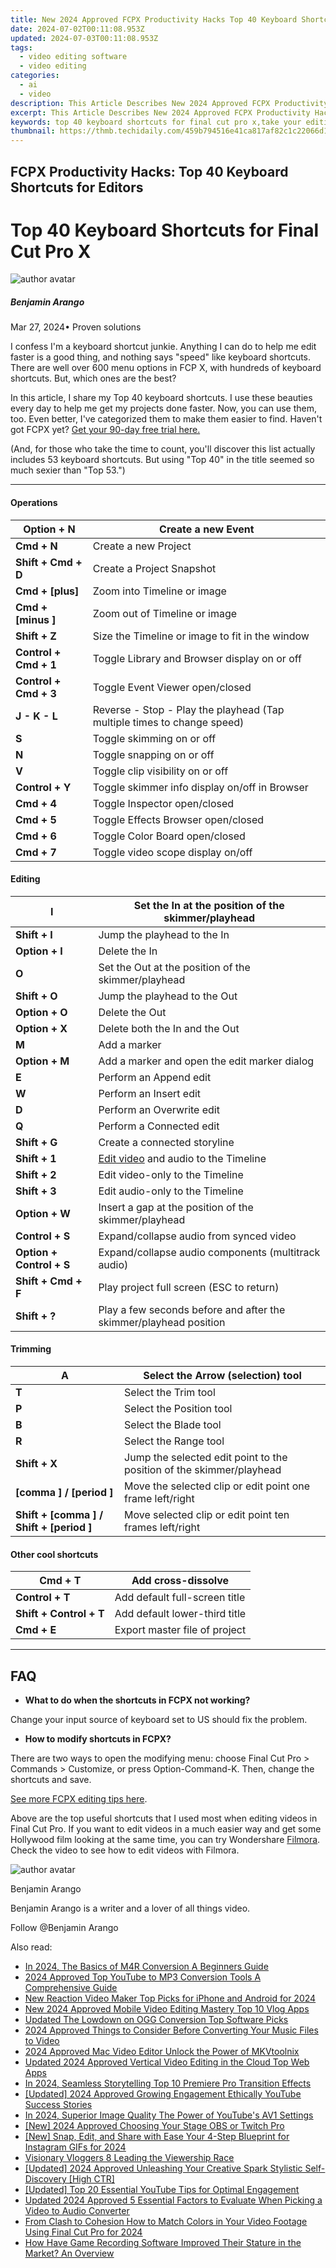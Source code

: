 ```yaml
---
title: New 2024 Approved FCPX Productivity Hacks Top 40 Keyboard Shortcuts for Editors
date: 2024-07-02T00:11:08.953Z
updated: 2024-07-03T00:11:08.953Z
tags: 
  - video editing software
  - video editing
categories: 
  - ai
  - video
description: This Article Describes New 2024 Approved FCPX Productivity Hacks Top 40 Keyboard Shortcuts for Editors
excerpt: This Article Describes New 2024 Approved FCPX Productivity Hacks Top 40 Keyboard Shortcuts for Editors
keywords: top 40 keyboard shortcuts for final cut pro x,take your editing to the next level top 40 fcpx keyboard shortcuts and tricks,fcpx productivity hacks top 40 keyboard shortcuts for editors,final cut pro x productivity hacks top 40 keyboard shortcuts,unleash your creativity top 40 keyboard shortcuts for final cut pro x users,ai animation final cut pro x productivity hacks top 40 keyboard shortcuts,edit like a pro top 40 keyboard shortcuts for final cut pro x
thumbnail: https://thmb.techidaily.com/459b794516e41ca817af82c1c22066d193c455f4891dd7a8e040210befb5bf6c.jpg
---
```


## FCPX Productivity Hacks: Top 40 Keyboard Shortcuts for Editors

# Top 40 Keyboard Shortcuts for Final Cut Pro X

![author avatar](https://images.wondershare.com/filmora/article-images/benjamin-arango-author.jpg)

##### Benjamin Arango

 Mar 27, 2024• Proven solutions

I confess I'm a keyboard shortcut junkie. Anything I can do to help me edit faster is a good thing, and nothing says "speed" like keyboard shortcuts. There are well over 600 menu options in FCP X, with hundreds of keyboard shortcuts. But, which ones are the best?

In this article, I share my Top 40 keyboard shortcuts. I use these beauties every day to help me get my projects done faster. Now, you can use them, too. Even better, I've categorized them to make them easier to find. Haven't got FCPX yet? [Get your 90-day free trial here.](https://tools.techidaily.com/wondershare/filmora/download/)

(And, for those who take the time to count, you'll discover this list actually includes 53 keyboard shortcuts. But using "Top 40" in the title seemed so much sexier than "Top 53.")

---

#### Operations

| **Option + N**        | Create a new Event                                                      |
| --------------------- | ----------------------------------------------------------------------- |
| **Cmd + N**           | Create a new Project                                                    |
| **Shift + Cmd + D**   | Create a Project Snapshot                                               |
| **Cmd + \[plus\]**    | Zoom into Timeline or image                                             |
| **Cmd + \[minus \]** | Zoom out of Timeline or image                                           |
| **Shift + Z**         | Size the Timeline or image to fit in the window                         |
| **Control + Cmd + 1** | Toggle Library and Browser display on or off                            |
| **Control + Cmd + 3** | Toggle Event Viewer open/closed                                         |
| **J - K - L**         | Reverse - Stop - Play the playhead (Tap multiple times to change speed) |
| **S**                 | Toggle skimming on or off                                               |
| **N**                 | Toggle snapping on or off                                               |
| **V**                 | Toggle clip visibility on or off                                        |
| **Control + Y**       | Toggle skimmer info display on/off in Browser                           |
| **Cmd + 4**           | Toggle Inspector open/closed                                            |
| **Cmd + 5**           | Toggle Effects Browser open/closed                                      |
| **Cmd + 6**           | Toggle Color Board open/closed                                          |
| **Cmd + 7**           | Toggle video scope display on/off                                       |

#### Editing

| **I**                    | Set the In at the position of the skimmer/playhead                                    |
| ------------------------ | ------------------------------------------------------------------------------------- |
| **Shift + I**            | Jump the playhead to the In                                                           |
| **Option + I**           | Delete the In                                                                         |
| **O**                    | Set the Out at the position of the skimmer/playhead                                   |
| **Shift + O**            | Jump the playhead to the Out                                                          |
| **Option + O**           | Delete the Out                                                                        |
| **Option + X**           | Delete both the In and the Out                                                        |
| **M**                    | Add a marker                                                                          |
| **Option + M**           | Add a marker and open the edit marker dialog                                          |
| **E**                    | Perform an Append edit                                                                |
| **W**                    | Perform an Insert edit                                                                |
| **D**                    | Perform an Overwrite edit                                                             |
| **Q**                    | Perform a Connected edit                                                              |
| **Shift + G**            | Create a connected storyline                                                          |
| **Shift + 1**            | [Edit video](https://tools.techidaily.com/wondershare/filmora/download/) and audio to the Timeline |
| **Shift + 2**            | Edit video-only to the Timeline                                                       |
| **Shift + 3**            | Edit audio-only to the Timeline                                                       |
| **Option + W**           | Insert a gap at the position of the skimmer/playhead                                  |
| **Control + S**          | Expand/collapse audio from synced video                                               |
| **Option + Control + S** | Expand/collapse audio components (multitrack audio)                                   |
| **Shift + Cmd + F**      | Play project full screen (ESC to return)                                              |
| **Shift + ?**            | Play a few seconds before and after the skimmer/playhead position                     |

#### Trimming

| **A**                                          | Select the Arrow (selection) tool                                    |
| ---------------------------------------------- | -------------------------------------------------------------------- |
| **T**                                          | Select the Trim tool                                                 |
| **P**                                          | Select the Position tool                                             |
| **B**                                          | Select the Blade tool                                                |
| **R**                                          | Select the Range tool                                                |
| **Shift + X**                                  | Jump the selected edit point to the position of the skimmer/playhead |
| **\[comma \] / \[period \]**                 | Move the selected clip or edit point one frame left/right            |
| **Shift + \[comma \] / Shift + \[period \]** | Move selected clip or edit point ten frames left/right               |

#### Other cool shortcuts

| **Cmd + T**             | Add cross-dissolve            |
| ----------------------- | ----------------------------- |
| **Control + T**         | Add default full-screen title |
| **Shift + Control + T** | Add default lower-third title |
| **Cmd + E**             | Export master file of project |

---

## FAQ

* **What to do when the shortcuts in FCPX not working?**

Change your input source of keyboard set to US should fix the problem.

* **How to modify shortcuts in FCPX?**

There are two ways to open the modifying menu: choose Final Cut Pro > Commands > Customize, or press Option-Command-K. Then, change the shortcuts and save.

[See more FCPX editing tips here](https://tools.techidaily.com/wondershare/filmora/download/).

Above are the top useful shortcuts that I used most when editing videos in Final Cut Pro. If you want to edit videos in a much easier way and get some Hollywood film looking at the same time, you can try Wondershare [Filmora](https://tools.techidaily.com/wondershare/filmora/download/). Check the video to see how to edit videos with Filmora.

![author avatar](https://images.wondershare.com/filmora/article-images/benjamin-arango-author.jpg)

Benjamin Arango

Benjamin Arango is a writer and a lover of all things video.

Follow @Benjamin Arango

<span class="atpl-alsoreadstyle">Also read:</span>
<div><ul>
<li><a href="https://ai-video-apps.techidaily.com/in-2024-the-basics-of-m4r-conversion-a-beginners-guide/"><u>In 2024, The Basics of M4R Conversion A Beginners Guide</u></a></li>
<li><a href="https://ai-video-apps.techidaily.com/2024-approved-top-youtube-to-mp3-conversion-tools-a-comprehensive-guide/"><u>2024 Approved Top YouTube to MP3 Conversion Tools A Comprehensive Guide</u></a></li>
<li><a href="https://ai-video-apps.techidaily.com/new-reaction-video-maker-top-picks-for-iphone-and-android-for-2024/"><u>New Reaction Video Maker Top Picks for iPhone and Android for 2024</u></a></li>
<li><a href="https://ai-video-apps.techidaily.com/new-2024-approved-mobile-video-editing-mastery-top-10-vlog-apps/"><u>New 2024 Approved Mobile Video Editing Mastery Top 10 Vlog Apps</u></a></li>
<li><a href="https://ai-video-apps.techidaily.com/updated-the-lowdown-on-ogg-conversion-top-software-picks/"><u>Updated The Lowdown on OGG Conversion Top Software Picks</u></a></li>
<li><a href="https://ai-video-apps.techidaily.com/2024-approved-things-to-consider-before-converting-your-music-files-to-video/"><u>2024 Approved Things to Consider Before Converting Your Music Files to Video</u></a></li>
<li><a href="https://ai-video-apps.techidaily.com/2024-approved-mac-video-editor-unlock-the-power-of-mkvtoolnix/"><u>2024 Approved Mac Video Editor Unlock the Power of MKVtoolnix</u></a></li>
<li><a href="https://ai-video-apps.techidaily.com/updated-2024-approved-vertical-video-editing-in-the-cloud-top-web-apps/"><u>Updated 2024 Approved Vertical Video Editing in the Cloud Top Web Apps</u></a></li>
<li><a href="https://ai-video-apps.techidaily.com/in-2024-seamless-storytelling-top-10-premiere-pro-transition-effects/"><u>In 2024, Seamless Storytelling Top 10 Premiere Pro Transition Effects</u></a></li>
<li><a href="https://eaxpv-info.techidaily.com/updated-2024-approved-growing-engagement-ethically-youtube-success-stories/"><u>[Updated] 2024 Approved  Growing Engagement Ethically  YouTube Success Stories</u></a></li>
<li><a href="https://youtube-stream.techidaily.com/in-2024-superior-image-quality-the-power-of-youtubes-av1-settings/"><u>In 2024, Superior Image Quality  The Power of YouTube's AV1 Settings</u></a></li>
<li><a href="https://video-screen-grab.techidaily.com/new-2024-approved-choosing-your-stage-obs-or-twitch-pro/"><u>[New] 2024 Approved  Choosing Your Stage  OBS or Twitch Pro</u></a></li>
<li><a href="https://instagram-clips.techidaily.com/new-snap-edit-and-share-with-ease-your-4-step-blueprint-for-instagram-gifs-for-2024/"><u>[New] Snap, Edit, and Share with Ease  Your 4-Step Blueprint for Instagram GIFs for 2024</u></a></li>
<li><a href="https://youtube-videos.techidaily.com/visionary-vloggers-8-leading-the-viewership-race/"><u>Visionary Vloggers 8  Leading the Viewership Race</u></a></li>
<li><a href="https://youtube-sure.techidaily.com/ed-2024-approved-unleashing-your-creative-spark-stylistic-self-discovery-high-ctr/"><u>[Updated] 2024 Approved  Unleashing Your Creative Spark  Stylistic Self-Discovery [High CTR]</u></a></li>
<li><a href="https://facebook-record-videos.techidaily.com/updated-top-20-essential-youtube-tips-for-optimal-engagement/"><u>[Updated] Top 20 Essential YouTube Tips for Optimal Engagement</u></a></li>
<li><a href="https://ai-driven-video-production.techidaily.com/updated-2024-approved-5-essential-factors-to-evaluate-when-picking-a-video-to-audio-converter/"><u>Updated 2024 Approved 5 Essential Factors to Evaluate When Picking a Video to Audio Converter</u></a></li>
<li><a href="https://video-ai-editor.techidaily.com/from-clash-to-cohesion-how-to-match-colors-in-your-video-footage-using-final-cut-pro-for-2024/"><u>From Clash to Cohesion How to Match Colors in Your Video Footage Using Final Cut Pro for 2024</u></a></li>
<li><a href="https://ai-editing-video.techidaily.com/how-have-game-recording-software-improved-their-stature-in-the-market-an-overview/"><u>How Have Game Recording Software Improved Their Stature in the Market? An Overview</u></a></li>
</ul></div>

<ins class="adsbygoogle"
      style="display:block"
      data-ad-client="ca-pub-7571918770474297"
      data-ad-slot="8358498916"
      data-ad-format="auto"
      data-full-width-responsive="true"></ins>
